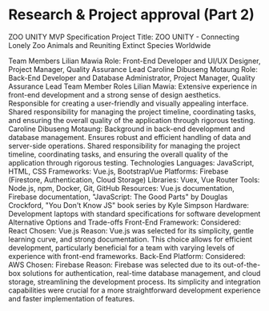 # Research & Project approval (Part 2)

ZOO UNITY MVP Specification
Project Title: ZOO UNITY - Connecting Lonely Zoo Animals and Reuniting Extinct Species Worldwide

Team Members
Lilian Mawia
Role: Front-End Developer and UI/UX Designer, Project Manager, Quality Assurance Lead
Caroline Dibuseng Motaung
Role: Back-End Developer and Database Administrator, Project Manager, Quality Assurance Lead
Team Member Roles
Lilian Mawia:
Extensive experience in front-end development and a strong sense of design aesthetics.
Responsible for creating a user-friendly and visually appealing interface.
Shared responsibility for managing the project timeline, coordinating tasks, and ensuring the overall quality of the application through rigorous testing.
Caroline Dibuseng Motaung:
Background in back-end development and database management.
Ensures robust and efficient handling of data and server-side operations.
Shared responsibility for managing the project timeline, coordinating tasks, and ensuring the overall quality of the application through rigorous testing.
Technologies
Languages: JavaScript, HTML, CSS
Frameworks: Vue.js, BootstrapVue
Platforms: Firebase (Firestore, Authentication, Cloud Storage)
Libraries: Vuex, Vue Router
Tools: Node.js, npm, Docker, Git, GitHub
Resources: Vue.js documentation, Firebase documentation, "JavaScript: The Good Parts" by Douglas Crockford, "You Don't Know JS" book series by Kyle Simpson
Hardware: Development laptops with standard specifications for software development
Alternative Options and Trade-offs
Front-End Framework:
Considered: React
Chosen: Vue.js
Reason: Vue.js was selected for its simplicity, gentle learning curve, and strong documentation. This choice allows for efficient development, particularly beneficial for a team with varying levels of experience with front-end frameworks.
Back-End Platform:
Considered: AWS
Chosen: Firebase
Reason: Firebase was selected due to its out-of-the-box solutions for authentication, real-time database management, and cloud storage, streamlining the development process. Its simplicity and integration capabilities were crucial for a more straightforward development experience and faster implementation of features.
